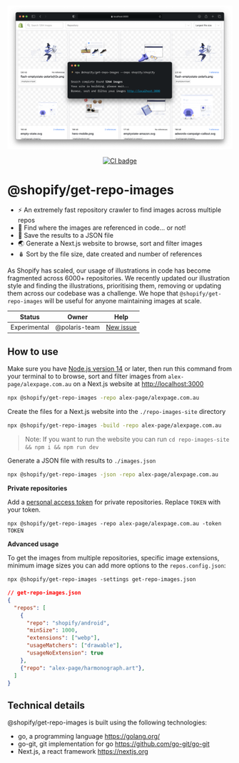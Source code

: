<p align="center">
  <img src="https://github.com/Shopify/get-repo-images/blob/main/example.png" alt="A screenshot of the get-repo-images command being ran" width="690px">
</p>

<p align="center">
  <a href="https://github.com/Shopify/get-repo-images/actions/workflows/ci.yml">
    <img src="https://github.com/Shopify/get-repo-images/actions/workflows/ci.yml/badge.svg?branch=main" alt="CI badge">
  </a>
</p>

# @shopify/get-repo-images

- ⚡️ An extremely fast repository crawler to find images across multiple repos
- 🌌 Find where the images are referenced in code... or not!
- 💾 Save the results to a JSON file
- 🌏 Generate a Next.js website to browse, sort and filter images
- 🪆 Sort by the file size, date created and number of references

As Shopify has scaled, our usage of illustrations in code has become fragmented across 6000+ repositories. We recently updated our illustration style and finding the illustrations, prioritising them, removing or updating them across our codebase was a challenge. We hope that `@shopify/get-repo-images` will be useful for anyone maintaining images at scale.

| Status | Owner | Help |
| --- | --- | --- |
| Experimental | @polaris-team | [New issue](https://github.com/Shopify/get-repo-images/issues/new) |

## How to use

Make sure you have [Node.js version 14](https://nodejs.org/en/download/) or later, then run this command from your terminal to to browse, sort and filter images from `alex-page/alexpage.com.au` on a Next.js website at [http://localhost:3000](http://localhost:3000) 

```bash
npx @shopify/get-repo-images -repo alex-page/alexpage.com.au
```

Create the files for a Next.js website into the `./repo-images-site` directory

```bash
npx @shopify/get-repo-images -build -repo alex-page/alexpage.com.au
```

> Note: If you want to run the website you can run `cd repo-images-site && npm i && npm run dev`

Generate a JSON file with results to `./images.json`

```bash
npx @shopify/get-repo-images -json -repo alex-page/alexpage.com.au
```

**Private repositories**

Add a [personal access token](https://github.com/settings/tokens/new?description=get-repo-images&scopes=repo) for private repositories. Replace `TOKEN` with your token.

```shell
npx @shopify/get-repo-images -repo alex-page/alexpage.com.au -token TOKEN
```

**Advanced usage**

To get the images from multiple repositories, specific image extensions, minimum image sizes you can add more options to the `repos.config.json`:

```shell
npx @shopify/get-repo-images -settings get-repo-images.json
```

```json
// get-repo-images.json
{
  "repos": [
    {
      "repo": "shopify/android",
      "minSize": 1000,
      "extensions": ["webp"],
      "usageMatchers": ["drawable"],
      "usageNoExtension": true
    },
    {"repo": "alex-page/harmonograph.art"},
  ]
}
```

## Technical details

@shopify/get-repo-images is built using the following technologies:

- go, a programming language https://golang.org/
- go-git, git implementation for go https://github.com/go-git/go-git
- Next.js, a react framework https://nextjs.org
